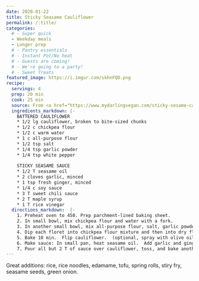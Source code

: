 ```yaml
---
date: 2020-01-22
title: Sticky Seasame Cauliflower
permalink: /:title/
categories:
  # - Super quick
  - Weekday meals
  - Longer prep
  # - Pantry essentials
  # - Instant Pot/No heat
  # - Guests are coming!
  # - We're going to a party!
  # - Sweet Treats
featured_image: https://i.imgur.com/skhnFQD.png
recipe:
  servings: 4
  prep: 20 min
  cook: 25 min
  source: From <a href="https://www.mydarlingvegan.com/sticky-sesame-cauliflower-baked/">My Darling Vegan</a>
  ingredients_markdown: |-
    BATTERED CAULIFLOWER
    * 1/2 lg cauliflower, broken to bite-sized chunks
    * 1/2 c chickpea flour
    * 1/2 c warm water
    * 1 c all-purpose flour
    * 1/2 tsp salt
    * 1/4 tsp garlic powder
    * 1/4 tsp white pepper
    
    STICKY SEASAME SAUCE
    * 1/2 T seasame oil
    * 2 cloves garlic, minced
    * 1 tsp fresh ginger, minced
    * 1/4 c soy sauce
    * 3 T sweet chili sauce
    * 2 T maple syrup
    * 1 T rice vinegar
  directions_markdown:  |-
    1. Preheat oven to 450. Prep parchment-lined baking sheet.
    2. In small bowl, mix chickpea flour and water with a fork.
    3. In another small bowl, mix all-purpose flour, salt, garlic powder, and white pepper.
    4. Dip each floret into chickpea flour mixture and then into dry flour mixture.  Place on baking sheet.
    5. Bake 10 min.  Flip cauliflower.  (optional, spray with olive oil). Bake another 10 min.
    6. Make sauce: In small pan, heat seasame oil.  Add garlic and ginger and saute 1-2 min.  Whisk in remaining ingredients and simmer 5 min.
    7. Pour all but 2 T of sauce over cauliflower, toss, and bake another 5-10 min until stick and thick.
---
```

Great additions: rice, rice noodles, edamame, tofu, spring rolls, stiry fry, seasame seeds, green onion.   
